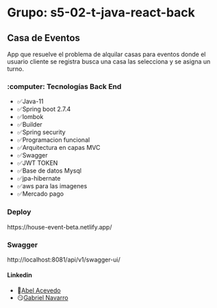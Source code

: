 <h1>Grupo: s5-02-t-java-react-back</h1>
<h2>Casa de Eventos</h2>
<p>App que resuelve el problema de alquilar casas para eventos donde el usuario cliente se registra busca una 
casa las selecciona y se asigna un turno.</p>

<h3>:computer: Tecnologías Back End </h3>

- ✅Java-11
- ✅Spring boot 2.7.4
- ✅lombok
- ✅Builder
- ✅Spring security
- ✅Programacion funcional
- ✅Arquitectura en capas MVC
- ✅Swagger
- ✅JWT TOKEN
- ✅Base de datos Mysql
- ✅jpa-hibernate
- ✅aws para las imagenes
- ✅Mercado pago 


<h3>Deploy</h3>
https://house-event-beta.netlify.app/


<h3>Swagger</h3>
http://localhost:8081/api/v1/swagger-ui/

<h4>Linkedin</h4>

- :space_invader:[Abel Acevedo](https://www.linkedin.com/in/abel-fernando-acevedo/)
- :smirk:[Gabriel Navarro](https://www.linkedin.com/in/gabriel-navarro-233388219/)
